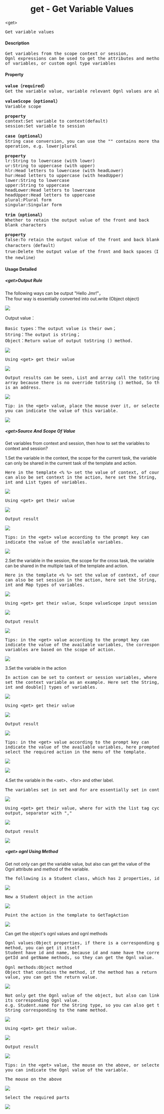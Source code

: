 # <div align="center">get - Get Variable Values</div> #

&lt;get&gt;
<pre>
Get variable values
</pre>

#### Description ####

<pre>
Get variables from the scope context or session,
Ognl expressions can be used to get the attributes and methods 
of variables, or custom ognl type variables
</pre>

#### Property ####

<pre>
<b>value（required）</b>
Get the variable value, variable relevant Ognl values are also obtained.
</pre>

<pre>
<b>valueScope（optional）</b>
Variable scope

<b>property</b>
context:Set variable to context(default)
session:Set variable to session
</pre>

<pre>
<b>case（optional）</b>
String case conversion, you can use the "" contains more than one 
operation, e.g. lower|plural

<b>property</b>
lr:String to lowercase (with lower)
ur:String to uppercase (with upper)
hlr:Head letters to lowercase (with headLower)
hur:Head letters to uppercase (with headUpper)
lower:String to lowercase
upper:String to uppercase
headLower:Head letters to lowercase
headUpper:Head letters to uppercase
plural:Plural form
singular:Singular form
</pre>

<pre>
<b>trim（optional）</b>
Whether to retain the output value of the front and back 
blank characters

<b>property</b>
false:To retain the output value of the front and back blank 
characters（default）
true:Delete the output value of the front and back spaces（Including 
the newline）
</pre>

#### Usage Detailed ####

##### &lt;get&gt;Output Rule #####

The following ways can be output "Hello Jmr!"，  
The four way is essentially converted into out.write (Object object)

![](image/new_jet_compare.png)

Output value：
<pre>
Basic types：The output value is their own；
String：The output is string；
Object：Return value of output toString () method.
</pre>

![](image/tag_get_out1.png)

<pre>
Using &lt;get&gt; get their value
</pre>

![](image/tag_get_out2.png)

<pre>
Output results can be seen, List and array call the toString () method, 
array because there is no override toString () method, So the return 
is an address.
</pre>

![](image/tag_get_out3.png)

<pre>
Tip: in the &lt;get&gt; value, place the mouse over it, or selected, 
you can indicate the value of this variable.
</pre>

![](image/tag_get_out4.png)

##### &lt;get&gt;Source And Scope Of Value #####

Get variables from context and session, then how to set the variables 
to context and session? 

1.Set the variable in the context, the scope for the current task, the 
variable can only be shared in the current task of the template and action.
<pre>
Here in the template &lt;% %&gt; set the value of context, of course, 
can also be set context in the action, here set the String, boolean, 
int and List types of variables.
</pre>

![](image/tag_get_from1.png)

<pre>
Using &lt;get&gt; get their value
</pre>

![](image/tag_get_from2.png)

<pre>
Output result
</pre>

![](image/tag_get_from3.png)

<pre>
Tips: in the &lt;get&gt; value according to the prompt key can 
indicate the value of the available variables.
</pre>

![](image/tag_get_from10.png)

2.Set the variable in the session, the scope for the cross task, the 
variable can be shared in the multiple task of the template and action.
<pre>
Here in the template &lt;% %&gt; set the value of context, of course, 
can also be set session in the action, here set the String, boolean, 
int and Map types of variables.
</pre>

![](image/tag_get_from4.png)

<pre>
Using &lt;get&gt; get their value, Scope valueScope input session
</pre>

![](image/tag_get_from5.png)

<pre>
Output result
</pre>

![](image/tag_get_from6.png)

<pre>
Tips: in the &lt;get&gt; value according to the prompt key can 
indicate the value of the available variables, the corresponding 
variables are based on the scope of action.
</pre>

![](image/tag_get_from11.png)

3.Set the variable in the action
<pre>
In action can be set to context or session variables, where we 
set the context variable as an example. Here set the String, boolean, 
int and double[] types of variables.
</pre>

![](image/tag_get_from7.png)

<pre>
Using &lt;get&gt; get their value
</pre>

![](image/tag_get_from8.png)

<pre>
Output result
</pre>

![](image/tag_get_from9.png)

<pre>
Tips: in the &lt;get&gt; value according to the prompt key can 
indicate the value of the available variables, here prompted to 
select the required action in the menu of the template.
</pre>

![](image/tag_get_from12.png)

![](image/tag_get_from13.png)

4.Set the variable in the &lt;set&gt;、&lt;for&gt; and other label.
<pre>
The variables set in set and for are essentially set in context or session.
</pre>

![](image/tag_get_from14.png)

<pre>
Using &lt;get&gt; get their value, where for with the list tag cycle 
output, separator with ","
</pre>

![](image/tag_get_from15.png)

<pre>
Output result
</pre>

![](image/tag_get_from16.png)

##### &lt;get&gt; ognl Using Method #####

Get not only can get the variable value, but also can get the value 
of the Ognl attribute and method of the variable.

<pre>
The following is a Student class, which has 2 properties, id and name
</pre>

![](image/tag_get_ognl1.png)

<pre>
New a Student object in the action
</pre>

![](image/tag_get_ognl2.png)

<pre>
Point the action in the template to GetTagAction
</pre>

![](image/tag_get_from12.png)

Can get the object's ognl values and ognl methods
<pre>
Ognl values:Object properties, if there is a corresponding getXXX() 
method, you can get it itself 
Student have id and name, because id and name have the corresponding 
getId and getName methods, so they can get the Ognl value.

Ognl methods:Object method 
Object that contains the method, if the method has a return 
value, you can get the return value.
</pre>

![](image/tag_get_ognl3.png)

<pre>
Not only get the Ognl value of the object, but also can link to get 
its corresponding Ognl value.
e.g. Student.name for the String type, so you can also get the 
String corresponding to the name method.
</pre>

![](image/tag_get_ognl4.png)

<pre>
Using &lt;get&gt; get their value.
</pre>

![](image/tag_get_ognl5.png)

<pre>
Output result
</pre>

![](image/tag_get_ognl6.png)

<pre>
Tips: in the &lt;get&gt; value, the mouse on the above, or selected, 
you can indicate the Ognl value of the variable.
</pre>

<pre>The mouse on the above</pre>
![](image/tag_get_ognl7.png)

<pre>Select the required parts</pre>
![](image/tag_get_ognl8.png)
